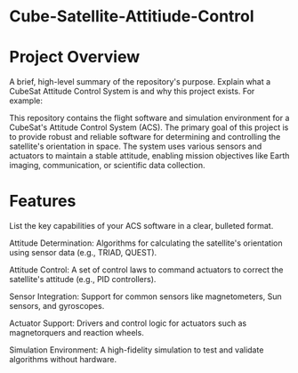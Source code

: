 # Cube-Satellite-Attitiude-Control

<h1>Project Overview</h1>
A brief, high-level summary of the repository's purpose. Explain what a CubeSat Attitude Control System is and why this project exists. For example:

This repository contains the flight software and simulation environment for a CubeSat's Attitude Control System (ACS). The primary goal of this project is to provide robust and reliable software for determining and controlling the satellite's orientation in space.  The system uses various sensors and actuators to maintain a stable attitude, enabling mission objectives like Earth imaging, communication, or scientific data collection.


<h1>Features</h1>
List the key capabilities of your ACS software in a clear, bulleted format.

Attitude Determination: Algorithms for calculating the satellite's orientation using sensor data (e.g., TRIAD, QUEST).

Attitude Control: A set of control laws to command actuators to correct the satellite's attitude (e.g., PID controllers).

Sensor Integration: Support for common sensors like magnetometers, Sun sensors, and gyroscopes.

Actuator Support: Drivers and control logic for actuators such as magnetorquers and reaction wheels.

Simulation Environment: A high-fidelity simulation to test and validate algorithms without hardware.
